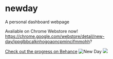 # newday
A personal dashboard webpage

Avaliable on Chrome Webstore now!
https://chrome.google.com/webstore/detail/new-day/ippglbbcalknhogoaoncpmincifmmohh?

[Check out the progress on Behance](https://www.behance.net/gallery/33226467/Bedside-10)
![](https://mir-s3-cdn-cf.behance.net/project_modules/1400/bfa19833226467.56a51c4aa84d0.jpg "New Day")
![](https://mir-s3-cdn-cf.behance.net/project_modules/1400/c159a533226467.56a51c4aab94a.png)
